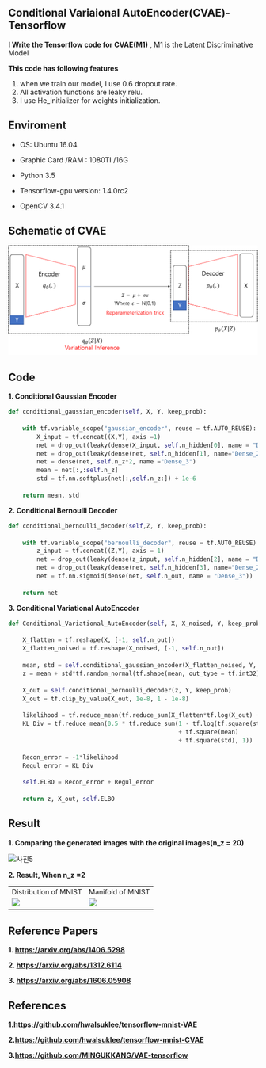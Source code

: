 ## Conditional Variaional AutoEncoder(CVAE)-Tensorflow

**I Write the Tensorflow code for CVAE(M1)** , M1 is the Latent Discriminative Model



**This code has following features**
1. when we train our model, I use 0.6 dropout rate.
2. All activation functions are leaky relu.
3. I use He_initializer for weights initialization.

## Enviroment
- OS: Ubuntu 16.04

- Graphic Card /RAM : 1080TI /16G

- Python 3.5

- Tensorflow-gpu version:  1.4.0rc2 

- OpenCV 3.4.1

## Schematic of CVAE

![사진1](https://github.com/MINGUKKANG/CVAE/blob/master/images/CVAE.png)

## Code

**1. Conditional Gaussian Encoder**
```python
def conditional_gaussian_encoder(self, X, Y, keep_prob):

    with tf.variable_scope("gaussian_encoder", reuse = tf.AUTO_REUSE):
        X_input = tf.concat((X,Y), axis =1)
        net = drop_out(leaky(dense(X_input, self.n_hidden[0], name = "Dense_1")), keep_prob)
        net = drop_out(leaky(dense(net, self.n_hidden[1], name="Dense_2")), keep_prob)
        net = dense(net, self.n_z*2, name ="Dense_3")
        mean = net[:,:self.n_z]
        std = tf.nn.softplus(net[:,self.n_z:]) + 1e-6

    return mean, std
```

**2. Conditional Bernoulli Decoder**
```python
def conditional_bernoulli_decoder(self,Z, Y, keep_prob):

    with tf.variable_scope("bernoulli_decoder", reuse = tf.AUTO_REUSE):
        z_input = tf.concat((Z,Y), axis = 1)
        net = drop_out(leaky(dense(z_input, self.n_hidden[2], name = "Dense_1")), keep_prob)
        net = drop_out(leaky(dense(net, self.n_hidden[3], name="Dense_2")), keep_prob)
        net = tf.nn.sigmoid(dense(net, self.n_out, name = "Dense_3"))
    
    return net
```

**3. Conditional Variational AutoEncoder**
```python
def Conditional_Variational_AutoEncoder(self, X, X_noised, Y, keep_prob):

    X_flatten = tf.reshape(X, [-1, self.n_out])
    X_flatten_noised = tf.reshape(X_noised, [-1, self.n_out])

    mean, std = self.conditional_gaussian_encoder(X_flatten_noised, Y, keep_prob)
    z = mean + std*tf.random_normal(tf.shape(mean, out_type = tf.int32), 0, 1, dtype = tf.float32)

    X_out = self.conditional_bernoulli_decoder(z, Y, keep_prob)
    X_out = tf.clip_by_value(X_out, 1e-8, 1 - 1e-8)

    likelihood = tf.reduce_mean(tf.reduce_sum(X_flatten*tf.log(X_out) + (1 - X_flatten)*tf.log(1 - X_out), 1))
    KL_Div = tf.reduce_mean(0.5 * tf.reduce_sum(1 - tf.log(tf.square(std) + 1e-8)
                                                + tf.square(mean)
                                                + tf.square(std), 1))

    Recon_error = -1*likelihood
    Regul_error = KL_Div

    self.ELBO = Recon_error + Regul_error

    return z, X_out, self.ELBO
```

## Result
**1. Comparing the generated images with the original images(n_z = 20)**

![사진5]()

**2. Result, When n_z =2**
<table align='center'>
<tr align='center'>
<td> Distribution of MNIST </td>
<td> Manifold of MNIST </td>
</tr>
<tr>
<td><img src = 'image/result2.JPG' height = '400px'>
<td><img src = 'image/result3.JPG' height = '400px'>
</tr>
</table>

## Reference Papers
**1. https://arxiv.org/abs/1406.5298**

**2. https://arxiv.org/abs/1312.6114**

**3. https://arxiv.org/abs/1606.05908**

## References

**1.https://github.com/hwalsuklee/tensorflow-mnist-VAE**

**2.https://github.com/hwalsuklee/tensorflow-mnist-CVAE**

**3.https://github.com/MINGUKKANG/VAE-tensorflow**
